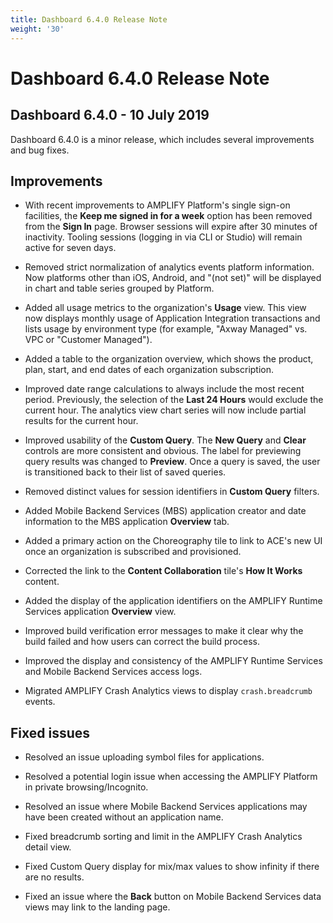 ```yaml
---
title: Dashboard 6.4.0 Release Note
weight: '30'
---
```


# Dashboard 6.4.0 Release Note

## Dashboard 6.4.0 - 10 July 2019

Dashboard 6.4.0 is a minor release, which includes several improvements and bug fixes.

## Improvements

* With recent improvements to AMPLIFY Platform's single sign-on facilities, the **Keep me signed in for a week** option has been removed from the **Sign In** page. Browser sessions will expire after 30 minutes of inactivity. Tooling sessions (logging in via CLI or Studio) will remain active for seven days.

* Removed strict normalization of analytics events platform information. Now platforms other than iOS, Android, and "(not set)" will be displayed in chart and table series grouped by Platform.

* Added all usage metrics to the organization's **Usage** view. This view now displays monthly usage of Application Integration transactions and lists usage by environment type (for example, "Axway Managed" vs. VPC or "Customer Managed").

* Added a table to the organization overview, which shows the product, plan, start, and end dates of each organization subscription.

* Improved date range calculations to always include the most recent period. Previously, the selection of the **Last 24 Hours** would exclude the current hour. The analytics view chart series will now include partial results for the current hour.

* Improved usability of the **Custom Query**. The **New Query** and **Clear** controls are more consistent and obvious. The label for previewing query results was changed to **Preview**. Once a query is saved, the user is transitioned back to their list of saved queries.

* Removed distinct values for session identifiers in **Custom Query** filters.

* Added Mobile Backend Services (MBS) application creator and date information to the MBS application **Overview** tab.

* Added a primary action on the Choreography tile to link to ACE's new UI once an organization is subscribed and provisioned.

* Corrected the link to the **Content Collaboration** tile's **How It Works** content.

* Added the display of the application identifiers on the AMPLIFY Runtime Services application **Overview** view.

* Improved build verification error messages to make it clear why the build failed and how users can correct the build process.

* Improved the display and consistency of the AMPLIFY Runtime Services and Mobile Backend Services access logs.

* Migrated AMPLIFY Crash Analytics views to display `crash.breadcrumb` events.

## Fixed issues

* Resolved an issue uploading symbol files for applications.

* Resolved a potential login issue when accessing the AMPLIFY Platform in private browsing/Incognito.

* Resolved an issue where Mobile Backend Services applications may have been created without an application name.

* Fixed breadcrumb sorting and limit in the AMPLIFY Crash Analytics detail view.

* Fixed Custom Query display for mix/max values to show infinity if there are no results.

* Fixed an issue where the **Back** button on Mobile Backend Services data views may link to the landing page.
